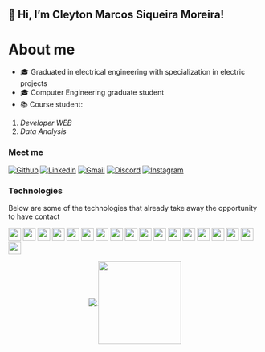 ## 👋 Hi, I’m Cleyton Marcos Siqueira Moreira!

# About me
* 🎓 Graduated in electrical engineering with specialization in electric projects
* 🎓 Computer Engineering graduate student
* 📚 Course student:
1. _Developer WEB_ 
2. _Data Analysis_ 

### Meet me

[![Github](https://img.shields.io/badge/-Github-181717?style=for-the-badge&logo=Github&logoColor=white)](https://github.com/cleytonmoreira) 
[![Linkedin](https://img.shields.io/badge/-LinkedIn-blue?style=for-the-badge&logo=Linkedin&logoColor=white)](https://www.linkedin.com/in/cleyton-moreira-b87419199/) 
[![Gmail](http://img.shields.io/badge/-Gmail-D14836?style=for-the-badge&logo=Gmail&logoColor=white)](mailto:cleyton.msmoreira@gmail.com)
[![Discord](http://img.shields.io/badge/-Discord-7289DA?style=for-the-badge&logo=Discord&logoColor=white)](CleytonMoreira#8792)
[![Instagram](http://img.shields.io/badge/-Instagram-E4405F?style=for-the-badge&logo=Instagram&logoColor=white)](https://www.instagram.com//uma.espiga/)

### Technologies

Below are some of the technologies that already take away the opportunity to have contact
<p>
  <img height="25" src="https://img.shields.io/badge/Github-181717.svg?style=for-the-badge&logo=Github&logoColor=white"/>
  <img height="25" src="![Vim](https://img.shields.io/badge/VIM-%2311AB00.svg?style=for-the-badge&logo=vim&logoColor=white)"/>
  <img height="25" src="https://img.shields.io/badge/python-3776AB.svg?&style=for-the-badge&logo=python&logoColor=white" />
  <img height="25" src="https://img.shields.io/badge/python-3776AB.svg?&style=for-the-badge&logo=python&logoColor=white" />
  <img height="25" src="https://img.shields.io/badge/-Java-blue?style=for-the-badge&logo=Java&logoColor=red"/>
   <img height="25" src="https://img.shields.io/badge/-c++-00599C?logo=c++&logoColor=white&style=for-the-badge"/>
  <img height="25" src="https://img.shields.io/badge/c-%2300599C.svg?style=for-the-badge&logo=c&logoColor=white"/>
  <img height="25" src="https://img.shields.io/badge/html5-E34F26.svg?&style=for-the-badge&logo=html5&logoColor=white"/>
  <img height="25" src="https://img.shields.io/badge/javascript-ffff00.svg?&style=for-the-badge&logo=javascript&logoColor=000"/>
  <img height="25" src="https://img.shields.io/badge/Google%20Drive-4285F4?style=for-the-badge&logo=googledrive&logoColor=white"/>
  <img height="25" src="https://img.shields.io/badge/mysql-%2300f.svg?style=for-the-badge&logo=mysql&logoColor=white"/>
  <img height="25" src="https://img.shields.io/badge/figma-%23F24E1E.svg?style=for-the-badge&logo=figma&logoColor=white"/>
  <img height="25" src="https://img.shields.io/badge/Codepen-000000?style=for-the-badge&logo=codepen&logoColor=white"/>
  <img height="25" src="https://img.shields.io/badge/Visual%20Studio-5C2D91.svg?style=for-the-badge&logo=visual-studio&logoColor=white"/>
  <img height="25" src="https://img.shields.io/badge/latex-%23008080.svg?style=for-the-badge&logo=latex&logoColor=white"/>
  <img height="25" src="https://img.shields.io/badge/Notion-%23000000.svg?style=for-the-badge&logo=notion&logoColor=white"/>
  <img height="25" src="https://img.shields.io/badge/RaspberryPi-C51A4A.svg?&style=for-the-badge&logo=RaspberryPi&logoColor=white"/>
  <img height="25" src="https://img.shields.io/badge/Arduino-00979D.svg?&style=for-the-badge&logo=Arduino&logoColor=white"/>
  
  
</p>

<p align="center">
  <a href="https://github.com/cleytonmoreira/github-readme-stats">
    <img
      align="center"
      src="https://github-readme-stats.vercel.app/api/top-langs/?username=cleytonmoreira&layout=compact&theme=dracula"
    />
  </a>
  <a href="https://github.com/cleytonmoreira/github-readme-stats">
    <img
      align="center"
      height="165"
      src="https://github-readme-stats.vercel.app/api?username=cleytonmoreira&show_icons=true&theme=dracula"
    />
  </a>
</p>
